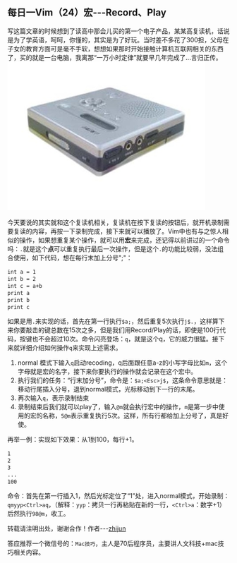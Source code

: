 每日一Vim（24）宏---Record、Play
----------------------
写这篇文章的时候想到了读高中那会儿买的第一个电子产品，某某高复读机，话说是为了学英语，呵呵，你懂的，其实是为了好玩。当时差不多花了300担，父母在子女的教育方面可是毫不手软，想想如果那时开始接触计算机互联网相关的东西了，买的就是一台电脑，我离那“一万小时定律”就要早几年完成了...言归正传。  
![tu](../resource/image/recode.jpg)

今天要说的其实就和这个复读机相关，复读机在按下复读的按钮后，就开机录制需要复读的内容，再按一下录制完成，接下来就可以播放了。Vim中也有与之惊人相似的操作，如果想重复某个操作，就可以用**宏**来完成，还记得以前讲过的一个命令吗：`.`就是这个**点**可以重复执行最后一次操作，但是这个`.`的功能比较弱，没法组合使用，如下代码，想在每行末加上分号";"：  

    int a = 1
    int b = 2
    int c = a+b
    print a
    print b
    print c

如果是用`.`来实现的话，首先在第一行执行`$a;`，然后重复5次执行`j$.`，这样算下来你要敲击的键总数在15次之多，但是我们用Record/Play的话，即使是100行代码，按键也不会超过10次。命令闪亮登场：`q`，就是这个q，它的威力很猛。接下来就详细介绍如何操作`q`来实现上述需求。  

1. normal 模式下输入`q`启动recoding，q后面跟任意a-z的小写字母比如`m`，这个字母就是宏的名字，接下来你要执行的操作就会记录在这个宏中。
2. 执行我们的任务：“行末加分号”，命令是：`$a;<Esc>j$`，这条命令意思就是：移动行尾插入分号，退到normal模式，光标移动到下一行的末尾。
3. 再次输入`q`，表示录制结束
4. 录制结束后我们就可以play了，输入`@m`就会执行宏中的操作，`m`是第一步中使用的宏的名称，`5@m`表示重复执行5次。这样，所有行都给加上分号了，真是好使。

再举一例：实现如下效果：从1到100，每行+1。  

    1
    2
    3
    ...
    100

命令：首先在第一行插入1，然后光标定位了“1”处，进入normal模式，开始录制：`qmyyp<Ctrl>aq`，（解释：`yyp`：拷贝一行再粘贴在新的一行，`<Ctrl>a`：数字+1）后然执行`98@m`，收工。

转载请注明出处，谢谢合作！作者---[zhijun](http://weibo.com/527355345) 

答应推荐一个微信号的：`Mac技巧`，主人是70后程序员，主要讲人文科技+mac技巧相关内容。
